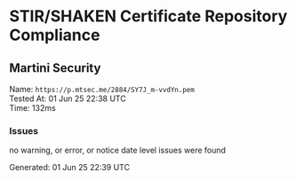 # STIR/SHAKEN Certificate Repository Compliance

## Martini Security

Name: `https://p.mtsec.me/2884/SY7J_m-vvdYn.pem`\
Tested At: 01 Jun 25 22:38 UTC\
Time: 132ms

### Issues

no warning, or error, or notice date level issues were found

Generated: 01 Jun 25 22:39 UTC
